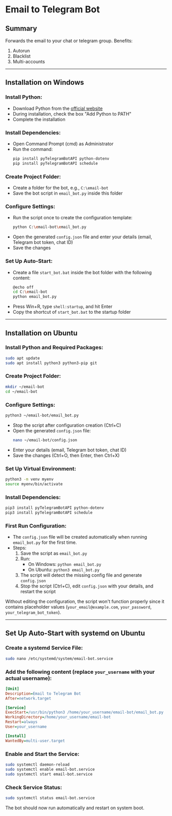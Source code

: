 # Email to Telegram Bot

## Summary
Forwards the email to your chat or telegram group.
Benefits:
1. Autorun
2. Blacklist
3. Multi-accounts

---

## Installation on Windows

### Install Python:
- Download Python from the [official website](https://www.python.org/downloads/)
- During installation, check the box "Add Python to PATH"
- Complete the installation

### Install Dependencies:
- Open Command Prompt (cmd) as Administrator
- Run the command:
  ```sh
  pip install pyTelegramBotAPI python-dotenv
  pip install pyTelegramBotAPI schedule
  ```

### Create Project Folder:
- Create a folder for the bot, e.g., `C:\email-bot`
- Save the bot script in `email_bot.py` inside this folder

### Configure Settings:
- Run the script once to create the configuration template:
  ```sh
  python C:\email-bot\email_bot.py
  ```
- Open the generated `config.json` file and enter your details (email, Telegram bot token, chat ID)
- Save the changes

### Set Up Auto-Start:
- Create a file `start_bot.bat` inside the bot folder with the following content:
  ```sh
  @echo off
  cd C:\email-bot
  python email_bot.py
  ```
- Press Win+R, type `shell:startup`, and hit Enter
- Copy the shortcut of `start_bot.bat` to the startup folder

---

## Installation on Ubuntu

### Install Python and Required Packages:
```sh
sudo apt update
sudo apt install python3 python3-pip git
```

### Create Project Folder:
```sh
mkdir ~/email-bot
cd ~/email-bot
```

### Configure Settings:
```sh
python3 ~/email-bot/email_bot.py
```
- Stop the script after configuration creation (Ctrl+C)
- Open the generated `config.json` file:
  ```sh
  nano ~/email-bot/config.json
  ```
- Enter your details (email, Telegram bot token, chat ID)
- Save the changes (Ctrl+O, then Enter, then Ctrl+X)

### Set Up Virtual Environment:
```sh
python3 -m venv myenv
source myenv/bin/activate
```

### Install Dependencies:
```sh
pip3 install pyTelegramBotAPI python-dotenv
pip3 install pyTelegramBotAPI schedule
```

### First Run Configuration:
- The `config.json` file will be created automatically when running `email_bot.py` for the first time.
- Steps:
  1. Save the script as `email_bot.py`
  2. Run:
     - On Windows: `python email_bot.py`
     - On Ubuntu: `python3 email_bot.py`
  3. The script will detect the missing config file and generate `config.json`
  4. Stop the script (Ctrl+C), edit `config.json` with your details, and restart the script

Without editing the configuration, the script won't function properly since it contains placeholder values (`your_email@example.com`, `your_password`, `your_telegram_bot_token`).

---

## Set Up Auto-Start with systemd on Ubuntu

### Create a systemd Service File:
```sh
sudo nano /etc/systemd/system/email-bot.service
```

### Add the following content (replace `your_username` with your actual username):
```ini
[Unit]
Description=Email to Telegram Bot
After=network.target

[Service]
ExecStart=/usr/bin/python3 /home/your_username/email-bot/email_bot.py
WorkingDirectory=/home/your_username/email-bot
Restart=always
User=your_username

[Install]
WantedBy=multi-user.target
```

### Enable and Start the Service:
```sh
sudo systemctl daemon-reload
sudo systemctl enable email-bot.service
sudo systemctl start email-bot.service
```

### Check Service Status:
```sh
sudo systemctl status email-bot.service
```

The bot should now run automatically and restart on system boot.
